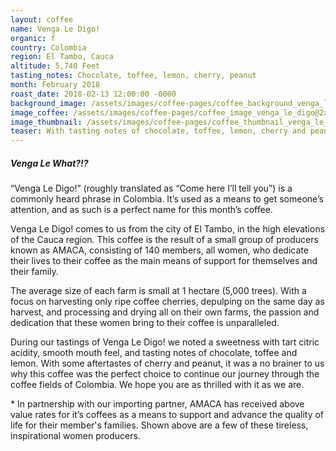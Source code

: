 ```yaml
---
layout: coffee
name: Venga Le Digo!
organic: f
country: Colombia
region: El Tambo, Cauca
altitude: 5,740 Feet
tasting_notes: Chocolate, toffee, lemon, cherry, peanut
month: February 2018
roast_date: 2018-02-13 12:00:00 -0000
background_image: /assets/images/coffee-pages/coffee_background_venga_le_digo@2x.jpg
image_coffee: /assets/images/coffee-pages/coffee_image_venga_le_digo@2x.jpg
image_thumbnail: /assets/images/coffee-pages/coffee_thumbnail_venga_le_digo@2x.jpg
teaser: With tasting notes of chocolate, toffee, lemon, cherry and peanuts, Venga Le Digo! is sweet and complex, just like it's all women farmers.
---
```

<h5>Venga Le What?!?</h5>
<p>“Venga Le Digo!” (roughly translated as “Come here I’ll tell you”) is a commonly heard phrase in Colombia. It’s used as a means to get someone’s attention, and as such is a perfect name for this month’s coffee.</p>

<p>Venga Le Digo! comes to us from the city of El Tambo, in the high elevations of the Cauca region. This coffee is the result of a small group of producers known as AMACA, consisting of 140 members, all women, who dedicate their lives to their coffee as the main means of support for themselves and their family.</p>

<p>The average size of each farm is small at 1 hectare (5,000 trees). With a focus on harvesting only ripe coffee cherries, depulping on the same day as harvest, and processing and drying all on their own farms, the passion and dedication that these women bring to their coffee is unparalleled.</p>

<p>During our tastings of Venga Le Digo! we noted a sweetness with tart citric acidity, smooth mouth feel, and tasting notes of chocolate, toffee and lemon. With some aftertastes of cherry and peanut, it was a no brainer to us why this coffee was the perfect choice to continue our journey through the coffee fields of Colombia. We hope you are as thrilled with it as we are.</p>

<p>* In partnership with our importing partner, AMACA has received above value rates for it’s coffees as a means to support and advance the quality of life for their member's families. Shown above are a few of these tireless, inspirational women producers.</p>